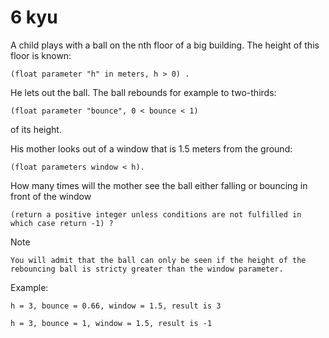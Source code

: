 # 6 kyu

A child plays with a ball on the nth floor of a big building. The height of this floor is known:

    (float parameter "h" in meters, h > 0) .

He lets out the ball. The ball rebounds for example to two-thirds:

    (float parameter "bounce", 0 < bounce < 1)

of its height.

His mother looks out of a window that is 1.5 meters from the ground:

    (float parameters window < h).

How many times will the mother see the ball either falling or bouncing in front of the window

    (return a positive integer unless conditions are not fulfilled in which case return -1) ?

Note

    You will admit that the ball can only be seen if the height of the rebouncing ball is stricty greater than the window parameter.

Example:

    h = 3, bounce = 0.66, window = 1.5, result is 3

    h = 3, bounce = 1, window = 1.5, result is -1

